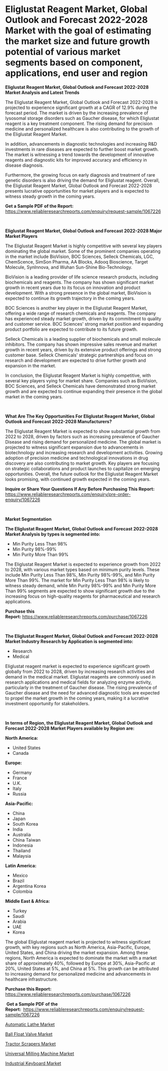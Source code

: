 <p><h1>Eliglustat Reagent Market, Global Outlook and Forecast 2022-2028 Market with the goal of estimating the market size and future growth potential of various market segments based on component, applications, end user and region</h1></p><p><strong>Eliglustat Reagent Market, Global Outlook and Forecast 2022-2028 Market Analysis and Latest Trends</strong></p>
<p><p>The Eliglustat Reagent Market, Global Outlook and Forecast 2022-2028 is projected to experience significant growth at a CAGR of 12.9% during the forecast period. The market is driven by the increasing prevalence of lysosomal storage disorders such as Gaucher disease, for which Eliglustat reagent is a key treatment component. The rising demand for precision medicine and personalized healthcare is also contributing to the growth of the Eliglustat Reagent Market.</p><p>In addition, advancements in diagnostic technologies and increasing R&D investments in rare diseases are expected to further boost market growth. The market is witnessing a trend towards the development of innovative reagents and diagnostic kits for improved accuracy and efficiency in disease diagnosis.</p><p>Furthermore, the growing focus on early diagnosis and treatment of rare genetic disorders is also driving the demand for Eliglustat reagent. Overall, the Eliglustat Reagent Market, Global Outlook and Forecast 2022-2028 presents lucrative opportunities for market players and is expected to witness steady growth in the coming years.</p></p>
<p><strong>Get a Sample PDF of the Report:&nbsp;</strong> <a href="https://www.reliableresearchreports.com/enquiry/request-sample/1067226">https://www.reliableresearchreports.com/enquiry/request-sample/1067226</a></p>
<p>&nbsp;</p>
<p><strong>Eliglustat Reagent Market, Global Outlook and Forecast 2022-2028 Major Market Players</strong></p>
<p><p>The Eliglustat Reagent Market is highly competitive with several key players dominating the global market. Some of the prominent companies operating in the market include BioVision, BOC Sciences, Selleck Chemicals, LGC, ChemScence, SimSon Pharma, AA Blocks, Adooq Bioscience, Target Molecule, SynInnova, and Wuhan Sun-Shine Bio-Technology.</p><p>BioVision is a leading provider of life science research products, including biochemicals and reagents. The company has shown significant market growth in recent years due to its focus on innovation and product development. With a strong presence in the global market, BioVision is expected to continue its growth trajectory in the coming years.</p><p>BOC Sciences is another key player in the Eliglustat Reagent Market, offering a wide range of research chemicals and reagents. The company has experienced steady market growth, driven by its commitment to quality and customer service. BOC Sciences' strong market position and expanding product portfolio are expected to contribute to its future growth.</p><p>Selleck Chemicals is a leading supplier of biochemicals and small molecule inhibitors. The company has shown impressive sales revenue and market growth in recent years, driven by its extensive product offerings and strong customer base. Selleck Chemicals' strategic partnerships and focus on research and development are expected to drive further growth and expansion in the market.</p><p>In conclusion, the Eliglustat Reagent Market is highly competitive, with several key players vying for market share. Companies such as BioVision, BOC Sciences, and Selleck Chemicals have demonstrated strong market growth and are expected to continue expanding their presence in the global market in the coming years.</p></p>
<p>&nbsp;</p>
<p><strong>What Are The Key Opportunities For Eliglustat Reagent Market, Global Outlook and Forecast 2022-2028 Manufacturers?</strong></p>
<p><p>The Eliglustat Reagent Market is expected to show substantial growth from 2022 to 2028, driven by factors such as increasing prevalence of Gaucher Disease and rising demand for personalized medicine. The global market is projected to witness significant expansion due to advancements in biotechnology and increasing research and development activities. Growing adoption of precision medicine and technological innovations in drug discovery are also contributing to market growth. Key players are focusing on strategic collaborations and product launches to capitalize on emerging opportunities. Overall, the future outlook for the Eliglustat Reagent Market looks promising, with continued growth expected in the coming years.</p></p>
<p><strong>Inquire or Share Your Questions If Any Before Purchasing This Report:</strong> <a href="https://www.reliableresearchreports.com/enquiry/pre-order-enquiry/1067226">https://www.reliableresearchreports.com/enquiry/pre-order-enquiry/1067226</a></p>
<p>&nbsp;</p>
<p><strong>Market Segmentation</strong></p>
<p><strong>The Eliglustat Reagent Market, Global Outlook and Forecast 2022-2028 Market Analysis by types is segmented into:</strong></p>
<p><ul><li>Min Purity Less Than 98%</li><li>Min Purity 98%-99%</li><li>Min Purity More Than 99%</li></ul></p>
<p><p>The Eliglustat Reagent Market is expected to experience growth from 2022 to 2028, with various market types based on minimum purity levels. These include Min Purity Less Than 98%, Min Purity 98%-99%, and Min Purity More Than 99%. The market for Min Purity Less Than 98% is likely to witness steady demand, while Min Purity 98%-99% and Min Purity More Than 99% segments are expected to show significant growth due to the increasing focus on high-quality reagents for pharmaceutical and research applications.</p></p>
<p><strong>Purchase this Report:&nbsp;</strong><a href="https://www.reliableresearchreports.com/purchase/1067226">https://www.reliableresearchreports.com/purchase/1067226</a></p>
<p>&nbsp;</p>
<p><strong>The Eliglustat Reagent Market, Global Outlook and Forecast 2022-2028 Market Industry Research by Application is segmented into:</strong></p>
<p><ul><li>Research</li><li>Medical</li></ul></p>
<p><p>Eliglustat reagent market is expected to experience significant growth globally from 2022 to 2028, driven by increasing research activities and demand in the medical market. Eliglustat reagents are commonly used in research applications and medical fields for analyzing enzyme activity, particularly in the treatment of Gaucher disease. The rising prevalence of Gaucher disease and the need for advanced diagnostic tools are expected to propel the market growth in the coming years, making it a lucrative investment opportunity for stakeholders.</p></p>
<p>&nbsp;</p>
<p><strong>In terms of Region, the Eliglustat Reagent Market, Global Outlook and Forecast 2022-2028 Market Players available by Region are:</strong></p>
<p>
    <p> <strong> North America: </strong>
        <ul>
            <li>United States</li>
            <li>Canada</li>
        </ul>
        </p> 
    <p> <strong> Europe: </strong>
        <ul>
            <li>Germany</li>
            <li>France</li>
            <li>U.K.</li>
            <li>Italy</li>
            <li>Russia</li>
        </ul>
        </p> 
    <p> <strong> Asia-Pacific: </strong>
        <ul>
            <li>China</li>
            <li>Japan</li>
            <li>South Korea</li>
            <li>India</li>
            <li>Australia</li>
            <li>China Taiwan</li>
            <li>Indonesia</li>
            <li>Thailand</li>
            <li>Malaysia</li>
        </ul>
        </p> 
    <p> <strong> Latin America: </strong>
        <ul>
            <li>Mexico</li>
            <li>Brazil</li>
            <li>Argentina Korea</li>
            <li>Colombia</li>
        </ul>
        </p> 
    <p> <strong> Middle East & Africa: </strong>
        <ul>
            <li>Turkey</li>
            <li>Saudi</li>
            <li>Arabia</li>
            <li>UAE</li>
            <li>Korea</li>
        </ul>
    </p>
    </p>
<p><p>The global Eliglustat reagent market is projected to witness significant growth, with key regions such as North America, Asia-Pacific, Europe, United States, and China driving the market expansion. Among these regions, North America is expected to dominate the market with a market share of approximately 40%, followed by Europe at 30%, Asia-Pacific at 20%, United States at 5%, and China at 5%. This growth can be attributed to increasing demand for personalized medicine and advancements in healthcare infrastructure.</p></p>
<p><strong>Purchase this Report: </strong><a href="https://www.reliableresearchreports.com/purchase/1067226">https://www.reliableresearchreports.com/purchase/1067226</a></p>
<p>&nbsp;<strong>Get a Sample PDF of the Report:&nbsp;&nbsp;</strong><a href="https://www.reliableresearchreports.com/enquiry/request-sample/1067226">https://www.reliableresearchreports.com/enquiry/request-sample/1067226</a></p>
<p><strong></strong></p>
<p><p><a href="https://medium.com/@nelsonhauck/automatic-lathe-market-exploring-market-share-market-trends-and-future-growth-faa84445018e">Automatic Lathe Market</a></p><p><a href="https://medium.com/@angelageorge32/ball-float-valve-market-outlook-industry-overview-and-forecast-2024-to-2031-94e8c6e5e527">Ball Float Valve Market</a></p><p><a href="https://medium.com/@nelsonhauck/tractor-scrapers-market-insight-market-trends-growth-forecasted-from-2024-to-2031-b33f73562ead">Tractor Scrapers Market</a></p><p><a href="https://medium.com/@irwingibson727/universal-milling-machine-nbsp-market-focuses-on-market-share-size-and-projected-forecast-till-b4472213c08e">Universal Milling Machine Market</a></p><p><a href="https://medium.com/@angelageorge32/industrial-keyboard-market-size-market-outlook-and-market-forecast-2024-to-2031-57f4029bb4a6">Industrial Keyboard Market</a></p></p>